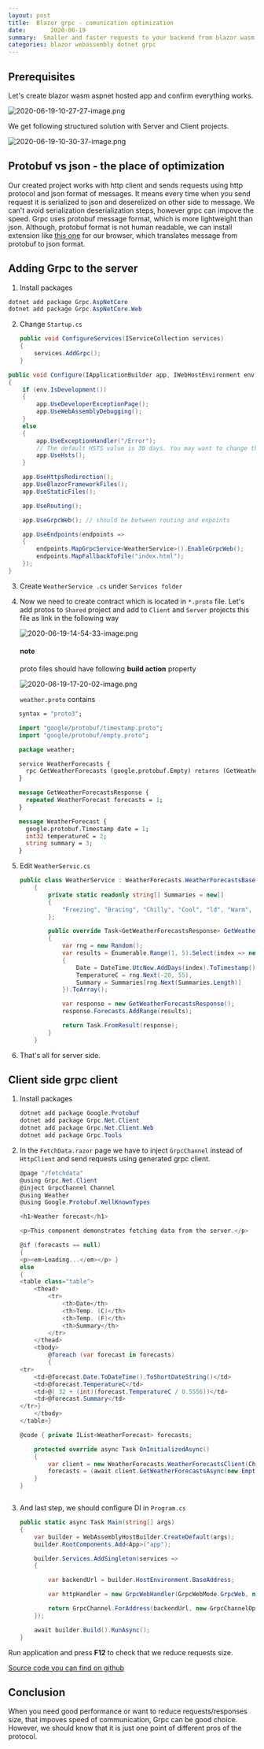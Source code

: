 ```yaml
---
layout: post
title:  Blazor grpc - comunication optimization
date:       2020-06-19
summary:  Smaller and faster requests to your backend from blazor wasm
categories: blazor webassembly dotnet grpc
---
```


## Prerequisites

Let's create blazor wasm aspnet hosted app and confirm everything works.

![2020-06-19-10-27-27-image.png](https://raw.githubusercontent.com/nightBaker/nightBaker.github.io/master/2020/06/19-10-27-46-2020-06-19-10-27-27-image.png)

We get following structured solution with Server and Client projects.

![2020-06-19-10-30-37-image.png](https://raw.githubusercontent.com/nightBaker/nightBaker.github.io/master/2020/06/19-10-30-52-2020-06-19-10-30-37-image.png)

## Protobuf vs json - the place of optimization

Our created project works with http client and sends requests using http protocol and json format of messages. It means every time when you send request it is serialized to json and deserelized on other side to message. We can't avoid serialization deserialization steps, however grpc can impove the speed. Grpc uses protobuf message format, which is more lightweight than json. Although, protobuf format is not human readable, we can install extension like [this one](https://chrome.google.com/webstore/detail/grpc-web-developer-tools/ddamlpimmiapbcopeoifjfmoabdbfbjj) for our browser, which translates  message from protobuf to json format.

## Adding Grpc to the server

1. Install packages

```powershell
dotnet add package Grpc.AspNetCore
dotnet add package Grpc.AspNetCore.Web
```

2. Change `Startup.cs`
   
   ```csharp
   public void ConfigureServices(IServiceCollection services)
   {
       services.AddGrpc();
   }
   ```

```csharp
public void Configure(IApplicationBuilder app, IWebHostEnvironment env)
{
    if (env.IsDevelopment())
    {
        app.UseDeveloperExceptionPage();
        app.UseWebAssemblyDebugging();
    }
    else
    {
        app.UseExceptionHandler("/Error");
        // The default HSTS value is 30 days. You may want to change this for production scenarios, see https://aka.ms/aspnetcore-hsts.
        app.UseHsts();
    }

    app.UseHttpsRedirection();
    app.UseBlazorFrameworkFiles();
    app.UseStaticFiles();

    app.UseRouting();

    app.UseGrpcWeb(); // should be between routing and enpoints

    app.UseEndpoints(endpoints =>
    {
        endpoints.MapGrpcService<WeatherService>().EnableGrpcWeb();
        endpoints.MapFallbackToFile("index.html");
    });
}
```

3. Create `WeatherService .cs` under `Services folder` 

4. Now we need to create contract which is located in `*.proto` file. Let's add protos to `Shared` project and add to `Client` and `Server` projects this file as link in the following way
   
   ![2020-06-19-14-54-33-image.png](https://raw.githubusercontent.com/nightBaker/nightBaker.github.io/master/2020/06/19-17-39-13-2020-06-19-14-54-33-image.png)
   
   #### note
   
   proto files should have following  **build action** property
   
   ![2020-06-19-17-20-02-image.png](https://raw.githubusercontent.com/nightBaker/nightBaker.github.io/master/2020/06/19-17-38-57-2020-06-19-17-20-02-image.png)

   `weather.proto` contains 

```protobuf
   syntax = "proto3";

   import "google/protobuf/timestamp.proto";
   import "google/protobuf/empty.proto";

   package weather;

   service WeatherForecasts {
     rpc GetWeatherForecasts (google.protobuf.Empty) returns (GetWeatherForecastsResponse);
   }

   message GetWeatherForecastsResponse {
     repeated WeatherForecast forecasts = 1;
   }

   message WeatherForecast {
     google.protobuf.Timestamp date = 1;
     int32 temperatureC = 2;
     string summary = 3;
   }
```

5. Edit `WeatherServic.cs`
   
   ```csharp
   public class WeatherService : WeatherForecasts.WeatherForecastsBase
       {
           private static readonly string[] Summaries = new[]
           {
               "Freezing", "Bracing", "Chilly", "Cool", "ld", "Warm", "Balmy", "Hot", "Sweltering", "Scorching"
           };
   
           public override Task<GetWeatherForecastsResponse> GetWeatherForecasts(Empty request, ServerCallContext context)
           {
               var rng = new Random();
               var results = Enumerable.Range(1, 5).Select(index => new WeatherForecast
               {
                   Date = DateTime.UtcNow.AddDays(index).ToTimestamp(),
                   TemperatureC = rng.Next(-20, 55),
                   Summary = Summaries[rng.Next(Summaries.Length)]
               }).ToArray();
   
               var response = new GetWeatherForecastsResponse();
               response.Forecasts.AddRange(results);
   
               return Task.FromResult(response);
           }
       }
   ```

6. That's all for server side.

## Client side grpc client

1. Install packages
   
   ```powershell
   dotnet add package Google.Protobuf
   dotnet add package Grpc.Net.Client
   dotnet add package Grpc.Net.Client.Web
   dotnet add package Grpc.Tools
   ```

2. In the `FetchData.razor` page we have to inject `GrpcChannel` instead of `HttpClient` and send requests using generated grpc client.
   
   ```csharp
   @page "/fetchdata"
   @using Grpc.Net.Client
   @inject GrpcChannel Channel
   @using Weather
   @using Google.Protobuf.WellKnownTypes
   
   <h1>Weather forecast</h1>
   
   <p>This component demonstrates fetching data from the server.</p>
   
   @if (forecasts == null)
   {
   <p><em>Loading...</em></p> }
   else
   {
   <table class="table">
       <thead>
           <tr>
               <th>Date</th>
               <th>Temp. (C)</th>
               <th>Temp. (F)</th>
               <th>Summary</th>
           </tr>
       </thead>
       <tbody>
           @foreach (var forecast in forecasts)
           {
   <tr>
       <td>@forecast.Date.ToDateTime().ToShortDateString()</td>
       <td>@forecast.TemperatureC</td>
       <td>@( 32 + (int)(forecast.TemperatureC / 0.5556))</td>
       <td>@forecast.Summary</td>
   </tr>}
       </tbody>
   </table>}
   
   @code { private IList<WeatherForecast> forecasts;
   
       protected override async Task OnInitializedAsync()
       {
           var client = new WeatherForecasts.WeatherForecastsClient(Channel);
           forecasts = (await client.GetWeatherForecastsAsync(new Empty())).Forecasts;
       } 
   }
   ```

      ```

3. And last step, we should configure DI in `Program.cs` 
   
   ```csharp
   public static async Task Main(string[] args)
   {
       var builder = WebAssemblyHostBuilder.CreateDefault(args);
       builder.RootComponents.Add<App>("app");
   
       builder.Services.AddSingleton(services =>
       {
   
           var backendUrl = builder.HostEnvironment.BaseAddress; 
   
           var httpHandler = new GrpcWebHandler(GrpcWebMode.GrpcWeb, new HttpClientHandler());
   
           return GrpcChannel.ForAddress(backendUrl, new GrpcChannelOptions { HttpHandler = httpHandler });
       });            
   
       await builder.Build().RunAsync();
   }
   ```
   
Run application and press **F12** to check that we reduce requests size.
   
[Source code you can find on github](https://github.com/nightBaker/BlazorGrpc) 
   
## Conclusion

When you need good performance or want to reduce requests/responses size, that impoves speed of communication, Grpc can be good choice. However, we should know that it is just one point of different pros of the protocol.
